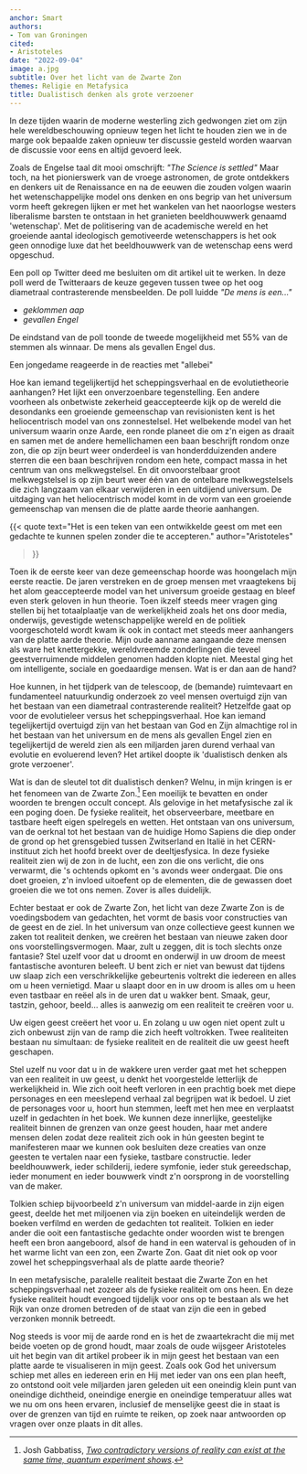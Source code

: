 ```yaml
---
anchor: Smart
authors:
- Tom van Groningen
cited:
- Aristoteles
date: "2022-09-04"
image: a.jpg
subtitle: Over het licht van de Zwarte Zon
themes: Religie en Metafysica
title: Dualistisch denken als grote verzoener
---
```

In deze tijden waarin de moderne westerling zich gedwongen ziet om zijn hele wereldbeschouwing opnieuw tegen het licht te houden zien we in de marge ook bepaalde zaken opnieuw ter discussie gesteld worden waarvan de discussie voor eens en altijd gevoerd leek.

Zoals de Engelse taal dit mooi omschrijft: *"The Science is settled"* Maar toch, na het pionierswerk van de vroege astronomen, de grote ontdekkers en denkers uit de Renaissance en na de eeuwen die zouden volgen waarin het wetenschappelijke model ons denken en ons begrip van het universum vorm heeft gekregen lijken er met het wankelen van het naoorlogse westers liberalisme barsten te ontstaan in het granieten beeldhouwwerk genaamd 'wetenschap'. Met de politisering van de academische wereld en het groeiende aantal ideologisch gemotiveerde wetenschappers is het ook geen onnodige luxe dat het beeldhouwwerk van de wetenschap eens werd opgeschud.

Een poll op Twitter deed me besluiten om dit artikel uit te werken. In deze poll werd de Twitteraars de keuze gegeven tussen twee op het oog diametraal contrasterende mensbeelden. De poll luidde *"De mens is een..."*

* *geklommen aap*
* *gevallen Engel*

De eindstand van de poll toonde de tweede mogelijkheid met 55% van de stemmen als winnaar. De mens als gevallen Engel dus.

Een jongedame reageerde in de reacties met "allebei"

Hoe kan iemand tegelijkertijd het scheppingsverhaal en de evolutietheorie aanhangen? Het lijkt een onverzoenbare tegenstelling. Een andere voorheen als onbetwiste zekerheid geaccepteerde kijk op de wereld die desondanks een groeiende gemeenschap van revisionisten kent is het heliocentrisch model van ons zonnestelsel. Het welbekende model van het universum waarin onze Aarde, een ronde planeet die om z'n eigen as draait en samen met de andere hemellichamen een baan beschrijft rondom onze zon, die op zijn beurt weer onderdeel is van honderdduizenden andere sterren die een baan beschrijven rondom een hete, compact massa in het centrum van ons melkwegstelsel. En dit onvoorstelbaar groot melkwegstelsel is op zijn beurt weer één van de ontelbare melkwegstelsels die zich langzaam van elkaar verwijderen in een uitdijend universum. De uitdaging van het heliocentrisch model komt in de vorm van een groeiende gemeenschap van mensen die de platte aarde theorie aanhangen.

{{< quote
	text="Het is een teken van een ontwikkelde geest om met een gedachte te kunnen spelen zonder die te accepteren."
	author="Aristoteles"
>}}

Toen ik de eerste keer van deze gemeenschap hoorde was hoongelach mijn eerste reactie. De jaren verstreken en de groep mensen met vraagtekens bij het alom geaccepteerde model van het universum groeide gestaag en bleef even sterk geloven in hun theorie. Toen ikzelf steeds meer vragen ging stellen bij het totaalplaatje van de werkelijkheid zoals het ons door media, onderwijs, gevestigde wetenschappelijke wereld en de politiek voorgeschoteld wordt kwam ik ook in contact met steeds meer aanhangers van de platte aarde theorie. Mijn oude aanname aangaande deze mensen als ware het knettergekke, wereldvreemde zonderlingen die teveel geestverruimende middelen genomen hadden klopte niet. Meestal ging het om intelligente, sociale en goedaardige mensen. Wat is er dan aan de hand?

Hoe kunnen, in het tijdperk van de telescoop, de (bemande) ruimtevaart en fundamenteel natuurkundig onderzoek zo veel mensen overtuigd zijn van het bestaan van een diametraal contrasterende realiteit? Hetzelfde gaat op voor de evolutieleer versus het scheppingsverhaal. Hoe kan iemand tegelijkertijd overtuigd zijn van het bestaan van God en Zijn almachtige rol in het bestaan van het universum en de mens als gevallen Engel zien en tegelijkertijd de wereld zien als een miljarden jaren durend verhaal van evolutie en evoluerend leven? Het artikel doopte ik 'dualistisch denken als grote verzoener'.

Wat is dan de sleutel tot dit dualistisch denken? Welnu, in mijn kringen is er het fenomeen van de Zwarte Zon.[^1] Een moeilijk te bevatten en onder woorden te brengen occult concept. Als gelovige in het metafysische zal ik een poging doen.
De fysieke realiteit, het observeerbare, meetbare en tastbare heeft eigen spelregels en wetten. Het ontstaan van ons universum, van de oerknal tot het bestaan van de huidige Homo Sapiens die diep onder de grond op het grensgebied tussen Zwitserland en Italië in het CERN-instituut zich het hoofd breekt over de deeltjesfysica. In deze fysieke realiteit zien wij de zon in de lucht, een zon die ons verlicht, die ons verwarmt, die 's ochtends opkomt en 's avonds weer ondergaat.
Die ons doet groeien, z'n invloed uitoefent op de elementen, die de gewassen doet groeien die we tot ons nemen. Zover is alles duidelijk.

Echter bestaat er ook de Zwarte Zon, het licht van deze Zwarte Zon is de voedingsbodem van gedachten, het vormt de basis voor constructies van de geest en de ziel. In het universum van onze collectieve geest kunnen we zaken tot realiteit denken, we creëren het bestaan van nieuwe zaken door ons voorstellingsvermogen.
Maar, zult u zeggen, dit is toch slechts onze fantasie? Stel uzelf voor dat u droomt en onderwijl in uw droom de meest fantastische avonturen beleeft. U bent zich er niet van bewust dat tijdens uw slaap zich een verschrikkelijke gebeurtenis voltrekt die iedereen en alles om u heen vernietigd. Maar u slaapt door en in uw droom is alles om u heen even tastbaar en reëel als in de uren dat u wakker bent.
Smaak, geur, tastzin, gehoor, beeld... alles is aanwezig om een realiteit te creëren voor u.

Uw eigen geest creëert het voor u. En zolang u uw ogen niet opent zult u zich onbewust zijn van de ramp die zich heeft voltrokken. Twee realiteiten bestaan nu simultaan: de fysieke realiteit en de realiteit die uw geest heeft geschapen.

Stel uzelf nu voor dat u in de wakkere uren verder gaat met het scheppen van een realiteit in uw geest, u denkt het voorgestelde letterlijk de werkelijkheid in.
Wie zich ooit heeft verloren in een prachtig boek met diepe personages en een meeslepend verhaal zal begrijpen wat ik bedoel. U ziet de personages voor u, hoort hun stemmen, leeft met hen mee en verplaatst uzelf in gedachten ín het boek.
We kunnen deze innerlijke, geestelijke realiteit binnen de grenzen van onze geest houden, haar met andere mensen delen zodat deze realiteit zich ook in hún geesten begint te manifesteren maar we kunnen ook besluiten deze creaties van onze geesten te vertalen naar een fysieke, tastbare constructie. Ieder beeldhouwwerk, ieder schilderij, iedere symfonie, ieder stuk gereedschap, ieder monument en ieder bouwwerk vindt z'n oorsprong in de voorstelling van de maker.

Tolkien schiep bijvoorbeeld z'n universum van middel-aarde in zijn eigen geest, deelde het met miljoenen via zijn boeken en uiteindelijk werden de boeken verfilmd en werden de gedachten tot realiteit. Tolkien en ieder ander die ooit een fantastische gedachte onder woorden wist te brengen heeft een bron aangeboord, alsof de hand in een waterval is gehouden of in het warme licht van een zon, een Zwarte Zon. Gaat dit niet ook op voor zowel het scheppingsverhaal als de platte aarde theorie?

In een metafysische, paralelle realiteit bestaat die Zwarte Zon en het scheppingsverhaal net zozeer als de fysieke realiteit om ons heen. En deze fysieke realiteit houdt evengoed tijdelijk voor ons op te bestaan als we het Rijk van onze dromen betreden of de staat van zijn die een in gebed verzonken monnik betreedt.

Nog steeds is voor mij de aarde rond en is het de zwaartekracht die mij met beide voeten op de grond houdt, maar zoals de oude wijsgeer Aristoteles uit het begin van dit artikel probeer ik in mijn geest het bestaan van een platte aarde te visualiseren in mijn geest. Zoals ook God het universum schiep met alles en iedereen erin en Hij met ieder van ons een plan heeft, zo ontstond ooit vele miljarden jaren geleden uit een oneindig klein punt van oneindige dichtheid, oneindige energie en oneindige temperatuur alles wat we nu om ons heen ervaren, inclusief de menselijke geest die in staat is over de grenzen van tijd en ruimte te reiken, op zoek naar antwoorden op vragen over onze plaats in dit alles.

[^1]: Josh Gabbatiss, *[Two contradictory versions of reality can exist at the same time, quantum experiment shows](https://www.independent.co.uk/news/science/multiple-realities-quantum-physics-experiment-research-study-a8833341.html)*.

